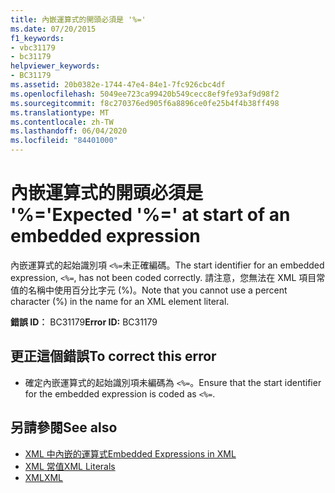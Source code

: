 ```yaml
---
title: 內嵌運算式的開頭必須是 '%='
ms.date: 07/20/2015
f1_keywords:
- vbc31179
- bc31179
helpviewer_keywords:
- BC31179
ms.assetid: 20b0382e-1744-47e4-84e1-7fc926cbc4df
ms.openlocfilehash: 5049ee723ca99420b549cecc8ef9fe93af9d98f2
ms.sourcegitcommit: f8c270376ed905f6a8896ce0fe25b4f4b38ff498
ms.translationtype: MT
ms.contentlocale: zh-TW
ms.lasthandoff: 06/04/2020
ms.locfileid: "84401000"
---
```

# <a name="expected--at-start-of-an-embedded-expression"></a><span data-ttu-id="c3272-102">內嵌運算式的開頭必須是 '%='</span><span class="sxs-lookup"><span data-stu-id="c3272-102">Expected '%=' at start of an embedded expression</span></span>
<span data-ttu-id="c3272-103">內嵌運算式的起始識別項 `<%=`未正確編碼。</span><span class="sxs-lookup"><span data-stu-id="c3272-103">The start identifier for an embedded expression, `<%=`, has not been coded correctly.</span></span> <span data-ttu-id="c3272-104">請注意，您無法在 XML 項目常值的名稱中使用百分比字元 (%)。</span><span class="sxs-lookup"><span data-stu-id="c3272-104">Note that you cannot use a percent character (%) in the name for an XML element literal.</span></span>  
  
 <span data-ttu-id="c3272-105">**錯誤 ID︰** BC31179</span><span class="sxs-lookup"><span data-stu-id="c3272-105">**Error ID:** BC31179</span></span>  
  
## <a name="to-correct-this-error"></a><span data-ttu-id="c3272-106">更正這個錯誤</span><span class="sxs-lookup"><span data-stu-id="c3272-106">To correct this error</span></span>  
  
- <span data-ttu-id="c3272-107">確定內嵌運算式的起始識別項未編碼為 `<%=`。</span><span class="sxs-lookup"><span data-stu-id="c3272-107">Ensure that the start identifier for the embedded expression is coded as `<%=`.</span></span>  
  
## <a name="see-also"></a><span data-ttu-id="c3272-108">另請參閱</span><span class="sxs-lookup"><span data-stu-id="c3272-108">See also</span></span>

- [<span data-ttu-id="c3272-109">XML 中內嵌的運算式</span><span class="sxs-lookup"><span data-stu-id="c3272-109">Embedded Expressions in XML</span></span>](../programming-guide/language-features/xml/embedded-expressions-in-xml.md)
- [<span data-ttu-id="c3272-110">XML 常值</span><span class="sxs-lookup"><span data-stu-id="c3272-110">XML Literals</span></span>](../language-reference/xml-literals/index.md)
- [<span data-ttu-id="c3272-111">XML</span><span class="sxs-lookup"><span data-stu-id="c3272-111">XML</span></span>](../programming-guide/language-features/xml/index.md)
